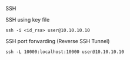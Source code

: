 SSH

SSH using key file

~~~~~~~~~~~~~~~~~~~~~~~~~~~~~~~~~
ssh -i <id_rsa> user@10.10.10.10
~~~~~~~~~~~~~~~~~~~~~~~~~~~~~~~~~

SSH port forwarding (Reverse SSH Tunnel)

~~~~~~~~~~~~~~~~~~~~~~~~~~~~~~~~~
ssh -L 10000:localhost:10000 user@10.10.10.10
~~~~~~~~~~~~~~~~~~~~~~~~~~~~~~~~~
